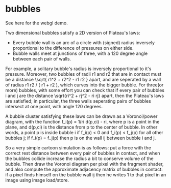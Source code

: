 # bubbles

See here for the webgl demo.

Two dimensional bubbles satisfy a 2D version of Plateau's laws:
 * Every bubble wall is an arc of a circle with (signed) radius inversely proportional to the difference of pressures on either side. 
 * Bubble walls meet at junctions of three, with a 120 degree angle between each pair of walls.

For example, a solitary bubble's radius is inversely proportional to it's pressure. Moreover, two bubbles of radii r1 and r2 that are in contact must be a distance \sqrt{ r1^2 + r2^2 - r1 r2 } apart, and are seperated by a wall of radius r1 r2 / ( r1 + r2 ), which curves into the bigger bubble. For three(or more) bubbles, with some effort you can check that if every pair of bubbles i and j are the distance \sqrt{ri^2 + rj^2 - ri rj} apart, then the Plateau's laws are satisfied; in particular, the three walls seperating pairs of bubbles intersect at one point, with angle 120 degrees. 

A bubble cluster satisfying these laws can be drawn as a Voronoi/power diagram, with the function f_i(p) = 1/ri d(p,ci) - ri, where p is a point in the plane, and d(p,ci) is the distance from p to the center of bubble. In other words, a point p is inside bubble i if f_i(p) < 0 and f_i(p) < f_j(p) for all other bubbles j; if f_i(p) = f_j(p) then p is on the wall ij between bubble i and j.

So a very simple cartoon simulation is as follows: put a force with the correct rest distance between every pair of bubbles in contact, and when the bubbles collide increase the radius a bit to conserve volume of the bubble. Then draw the Voronoi diagram per pixel with the fragment shader, and also compute the approximate adjacency matrix of bubbles in contact: if a pixel finds himself on the bubble wall ij then he writes 1 to that pixel in an image using image load/store.


